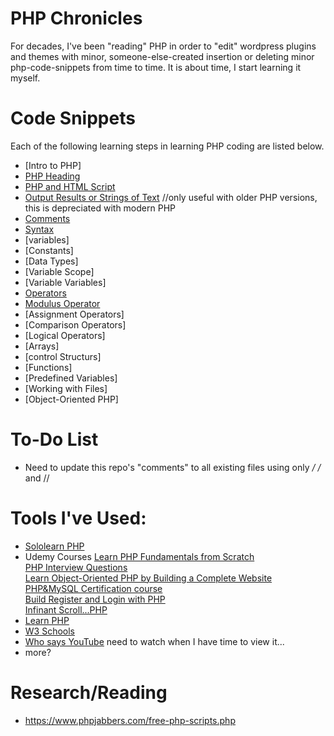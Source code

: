 # PHP Chronicles<br>
For decades, I've been "reading" PHP in order to "edit" wordpress plugins and themes with minor, someone-else-created insertion or deleting minor php-code-snippets from time to time. It is about time, I start learning it myself. 
<br>

# Code Snippets
Each of the following learning steps in learning PHP coding are listed below. 
* [Intro to PHP]
* [PHP Heading](https://github.com/EO4wellness/T-I-L/blob/main/PHP/php-heading.php)
* [PHP and HTML Script](https://github.com/EO4wellness/T-I-L/blob/main/PHP/script.html)
* [Output Results or Strings of Text](https://github.com/EO4wellness/T-I-L/blob/main/PHP/echo.php) //only useful with older PHP versions, this is depreciated with modern PHP 
* [Comments](https://github.com/EO4wellness/T-I-L/blob/main/PHP/Comments.php)
* [Syntax](https://github.com/EO4wellness/T-I-L/blob/main/PHP/syntax-language-contructs-vs-function.php)
* [variables]
* [Constants]
* [Data Types]
* [Variable Scope]
* [Variable Variables]
* [Operators](https://github.com/EO4wellness/T-I-L/blob/main/PHP/arithmetic-operators.php)
* [Modulus Operator](https://github.com/EO4wellness/T-I-L/blob/main/PHP/modulus-operator.php)
* [Assignment Operators]
* [Comparison Operators]
* [Logical Operators]
* [Arrays]
* [control Structurs]
* [Functions]
* [Predefined Variables]
* [Working with Files]
* [Object-Oriented PHP]


# To-Do List
* Need to update this repo's "comments" to all existing files using only  */  /*  and // 

# Tools I've Used: 
* [Sololearn PHP](https://www.sololearn.com/learning/1059)
* Udemy Courses
      [Learn PHP Fundamentals from Scratch](https://www.udemy.com/share/101GcSAkMSdF5RRH4=/)<br>
      [PHP Interview Questions](https://www.udemy.com/share/103S2iAkMSdF5RRH4=/)<br>
      [Learn Object-Oriented PHP by Building a Complete Website](https://www.udemy.com/share/101zWeAkMSdF5RRH4=/)<br>
      [PHP&MySQL Certification course](https://www.udemy.com/share/101OW5AkMSdF5RRH4=/) <br>
      [Build Register and Login with PHP](https://www.udemy.com/share/101vWgAkMSdF5RRH4=/)<br>
      [Infinant Scroll...PHP](https://www.udemy.com/share/101LnsAkMSdF5RRH4=/)<br>
* [Learn PHP](https://www.learn-php.org/)<br>
* [W3 Schools](https://www.w3schools.com/php/default.asp)<br>
* [Who says YouTube](https://www.youtube.com/watch?v=895oblyUzX8&feature=youtu.be) need to watch when I have time to view it...
* more? <br>

# Research/Reading 
* https://www.phpjabbers.com/free-php-scripts.php 
